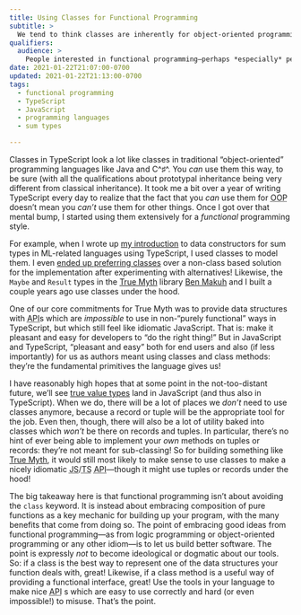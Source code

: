 ```yaml
---
title: Using Classes for Functional Programming
subtitle: >
  We tend to think classes are inherently for object-oriented programming, but they are much more flexible than that in JavaScript and TypeScript (and other languages too).
qualifiers:
  audience: >
    People interested in functional programming—perhaps *especially* people tempted to a kind of zealotry on the subject (as I was a few years ago!).
date: 2021-01-22T21:07:00-0700
updated: 2021-01-22T21:13:00-0700
tags:
  - functional programming
  - TypeScript
  - JavaScript
  - programming languages
  - sum types

---
```


Classes in TypeScript look a lot like classes in traditional “object-oriented” programming languages like Java and C^♯^.  You *can* use them this way, to be sure (with all the qualifications about prototypal inheritance being very different from classical inheritance). It took me a bit over a year of writing TypeScript every day to realize that the fact that you *can* use them for <abbr title="object oriented programming">OOP</abbr> doesn’t mean you *can’t* use them for other things. Once I got over that mental bump, I started using them extensively for a *functional* programming style.

For example, when I wrote up [my introduction](https://v5.chriskrycho.com/journal/data-constructors-part-1-understanding-by-implementing/) to data constructors for sum types in <abbr>ML</abbr>-related languages using TypeScript, I used classes to model them. I even [ended up preferring classes](https://v5.chriskrycho.com/journal/data-constructors-part-2-better-typescript/#evaluation) over a non-class based solution for the implementation after experimenting with alternatives! Likewise, the `Maybe` and `Result` types in the [True Myth](https://github.com/true-myth/true-myth) library [Ben Makuh](https://benmakuh.com) and I built a couple years ago use classes under the hood.

One of our core commitments for True Myth was to provide data structures with <abbr title="application programming interface">API</abbr>s which are *impossible* to use in non-“purely functional” ways in TypeScript, but which still feel like idiomatic JavaScript. That is: make it pleasant and easy for developers to “do the right thing!” But in JavaScript and TypeScript, “pleasant and easy” both for end users and also (if less importantly) for us as authors meant using classes and class methods: they’re the fundamental primitives the language gives us!

I have reasonably high hopes that at some point in the not-too-distant future, we’ll see [true value types](https://github.com/tc39/proposal-record-tuple) land in JavaScript (and thus also in TypeScript). When we do, there will be a lot of places we *don’t* need to use classes anymore, because a record or tuple will be the appropriate tool for the job. Even then, though, there will also be a lot of utility baked into classes which *won’t* be there on records and tuples. In particular, there’s no hint of ever being able to implement your *own* methods on tuples or records: they’re not meant for sub-classing! So for building something like [True Myth](https://github.com/true-myth/true-myth), it would still most likely to make sense to use classes to make a nicely idiomatic <abbr title="JavaScript">JS</abbr>/<abbr title="TypeScript">TS</abbr> <abbr title="application programming interface">API</abbr>—though it might use tuples or records under the hood!

The big takeaway here is that functional programming isn’t about avoiding the `class` keyword. It is instead about embracing composition of pure functions as a key mechanic for building up your program, with the many benefits that come from doing so. The point of embracing good ideas from functional programming—as from logic programming or object-oriented programming or any other idiom—is to let us build better software. The point is expressly *not* to become ideological or dogmatic about our tools. So: if a class is the best way to represent one of the data structures your function deals with, great! Likewise, if a class method is a useful way of providing a functional interface, great! Use the tools in your language to make nice <abbr title="application programming interface">API</abbr> s which are easy to use correctly and hard (or even impossible!) to misuse. That’s the point.